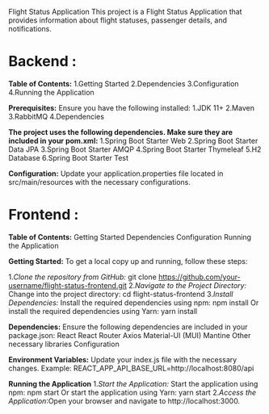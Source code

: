 Flight Status Application
This project is a Flight Status Application that provides information about flight statuses, passenger details, and notifications.

# Backend :

**Table of Contents:**
1.Getting Started
2.Dependencies
3.Configuration
4.Running the Application

**Prerequisites:**
Ensure you have the following installed:
1.JDK 11+
2.Maven
3.RabbitMQ
4.Dependencies

**The project uses the following dependencies. Make sure they are included in your pom.xml:**
1.Spring Boot Starter Web
2.Spring Boot Starter Data JPA
3.Spring Boot Starter AMQP
4.Spring Boot Starter Thymeleaf
5.H2 Database
6.Spring Boot Starter Test

**Configuration:**
Update your application.properties file located in src/main/resources with the necessary configurations.


# Frontend :

**Table of Contents:**
Getting Started
Dependencies
Configuration
Running the Application


**Getting Started:**
To get a local copy up and running, follow these steps:

1._Clone the repository from GitHub:_ git clone https://github.com/your-username/flight-status-frontend.git
2._Navigate to the Project Directory:_ Change into the project directory: cd flight-status-frontend
3._Install Dependencies:_ Install the required dependencies using npm: npm install Or install the required dependencies using Yarn: yarn install

**Dependencies:**
Ensure the following dependencies are included in your package.json:
React
React Router
Axios
Material-UI (MUI)
Mantine
Other necessary libraries
Configuration


**Environment Variables:**
Update your index.js file with the necessary changes.
Example: REACT_APP_API_BASE_URL=http://localhost:8080/api

**Running the Application**
1._Start the Application:_ Start the application using npm: npm start Or start the application using Yarn: yarn start
2._Access the Application_:Open your browser and navigate to http://localhost:3000.

